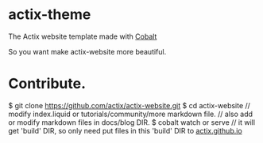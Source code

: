 # actix-theme
The Actix website template made with [Cobalt](https://cobalt-org.github.io/)

So you want make actix-website more beautiful.
# Contribute.
$ git clone https://github.com/actix/actix-website.git
$ cd actix-website
// modify index.liquid or tutorials/community/more markdown file.
// also add or  modify  markdown files in docs/blog DIR.
$ cobalt watch or serve   // it will get 'build' DIR, so only need put files in this 'build' DIR to [actix.github.io](https://github.com/actix/actix.github.io)
